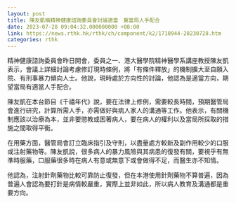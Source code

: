 ```yaml
---
layout: post
title: 陳友凱稱精神健康諮詢委員會討論適當　冀當局人手配合
date: 2023-07-28 09:04:32.000000000 +08:00
link: https://news.rthk.hk/rthk/ch/component/k2/1710944-20230728.htm
categories: rthk
---
```


精神健康諮詢委員會昨日開會，委員之一、港大醫學院精神醫學系講座教授陳友凱表示，會議上詳細討論考慮修訂現時條例，將「有條件釋放」的機制擴大至自願入院、有刑事暴力傾向人士。他說，現時處於方向性的討論，他認為是適當方向，期望當局有適當人手配合。

陳友凱在本台節目《千禧年代》說，要在法律上修例，需要較長時間，預期醫管局會進行研究，計算所需人手，亦需做好與病人家人的溝通等工作。他表示，有關機制應該以治療為本，並非要懲教或困著病人，要在病人的權利以及當局所採取的措施之間取得平衡。

在用藥方面，醫管局會訂立臨床指引及守則，以盡量處方較新及副作用較少的口服或注射藥物等。陳友凱說，很多病人的暴力風險與其病患的復發有關，要視乎有無準時服藥，口服藥很多時在病人有意或無意下或會做得不足，而醫生亦不知情。

他認為，注射針劑藥物比較可靠防止復發，但在本港使用針劑藥物不算普遍，因為普遍人會認為要打針是病情較嚴重，實際上並非如此，所以病人教育及溝通都是重要方向。
